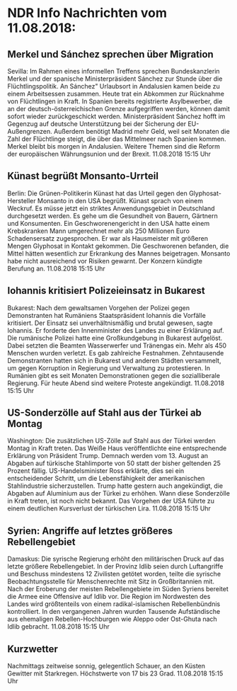 # NDR Info Nachrichten vom 11.08.2018:


## Merkel und Sánchez sprechen über Migration
Sevilla: Im Rahmen eines informellen Treffens sprechen Bundeskanzlerin Merkel und der spanische Ministerpräsident Sánchez zur Stunde über die Flüchtlingspolitik. An Sánchez" Urlaubsort in Andalusien kamen beide zu einem Arbeitsessen zusammen. Heute trat ein Abkommen zur Rücknahme von Flüchtlingen in Kraft. In Spanien bereits registrierte Asylbewerber, die an der deutsch-österreichischen Grenze aufgegriffen werden, können damit sofort wieder zurückgeschickt werden. Ministerpräsident Sánchez hofft im Gegenzug auf deutsche Unterstützung bei der Sicherung der EU-Außengrenzen. Außerdem benötigt Madrid mehr Geld, weil seit Monaten die Zahl der Flüchtlinge steigt, die über das Mittelmeer nach Spanien kommen. Merkel bleibt bis morgen in Andalusien. Weitere Themen sind die Reform der europäischen Währungsunion und der Brexit. 11.08.2018 15:15 Uhr 

## Künast begrüßt Monsanto-Urrteil
Berlin:    Die Grünen-Politikerin Künast hat das Urteil gegen den Glyphosat-Hersteller Monsanto in den USA begrüßt. Künast sprach von einem Weckruf. Es müsse jetzt ein striktes Anwendungsgebiet in Deutschland durchgesetzt werden. Es gehe um die Gesundheit von Bauern, Gärtnern und Konsumenten. Ein Geschworenengericht in den USA hatte einem Krebskranken Mann umgerechnet mehr als 250 Millionen Euro Schadensersatz zugesprochen. Er war als Hausmeister mit größeren Mengen Glyphosat in Kontakt gekommen. Die Geschworenen befanden, die Mittel hätten wesentlich zur Erkrankung des Mannes beigetragen. Monsanto habe nicht ausreichend vor Risiken gewarnt. Der Konzern kündigte Berufung an. 11.08.2018 15:15 Uhr 

## Iohannis kritisiert Polizeieinsatz in Bukarest
Bukarest: Nach dem gewaltsamen Vorgehen der Polizei gegen Demonstranten hat Rumäniens Staatspräsident Iohannis die Vorfälle kritisiert. Der Einsatz sei unverhältnismäßig und brutal gewesen, sagte Iohannis. Er forderte den Innenminister des Landes zu einer Erklärung auf. Die rumänische Polizei hatte eine Großkundgebung in Bukarest aufgelöst. Dabei setzten die Beamten Wasserwerfer und Tränengas ein. Mehr als 450 Menschen wurden verletzt. Es gab zahlreiche Festnahmen. Zehntausende Demonstranten hatten sich in Bukarest und anderen Städten versammelt, um gegen Korruption in Regierung und Verwaltung zu protestieren. In Rumänien gibt es seit Monaten Demonstrationen gegen die sozialliberale Regierung. Für heute Abend sind weitere Proteste angekündigt. 11.08.2018 15:15 Uhr 

## US-Sonderzölle auf Stahl aus der Türkei ab Montag
Washington: Die zusätzlichen US-Zölle auf Stahl aus der Türkei werden Montag in Kraft treten. Das Weiße Haus veröffentlichte eine entsprechende Erklärung von Präsident Trump. Demnach werden vom 13. August an Abgaben auf türkische Stahlimporte von 50 statt der bisher geltenden 25 Prozent fällig. US-Handelsminister Ross erklärte, dies sei ein entscheidender Schritt, um die Lebensfähigkeit der amerikanischen Stahlindustrie sicherzustellen. Trump hatte gestern auch angekündigt, die Abgaben auf Aluminium aus der Türkei zu erhöhen. Wann diese Sonderzölle in Kraft treten, ist noch nicht bekannt. Das Vorgehen der USA führte zu einem deutlichen Kursverlust der türkischen Lira. 11.08.2018 15:15 Uhr 

## Syrien: Angriffe auf letztes größeres Rebellengebiet
Damaskus: Die syrische Regierung erhöht den militärischen Druck auf das letzte größere Rebellengebiet. In der Provinz Idlib seien durch Luftangriffe und Beschuss mindestens 12 Zivilisten getötet worden, teilte die syrische Beobachtungsstelle für Menschenrechte mit Sitz in Großbritannien mit. Nach der Eroberung der meisten Rebellengebiete im Süden Syriens bereitet die Armee eine Offensive auf Idlib vor. Die Region im Nordwesten des Landes wird größtenteils von einem radikal-islamischen Rebellenbündnis kontrolliert. In den vergangenen Jahren wurden Tausende Aufständische aus ehemaligen Rebellen-Hochburgen wie Aleppo oder Ost-Ghuta nach Idlib gebracht. 11.08.2018 15:15 Uhr 

## Kurzwetter
Nachmittags zeitweise sonnig, gelegentlich Schauer, an den Küsten Gewitter mit Starkregen. Höchstwerte von 17 bis 23 Grad. 11.08.2018 15:15 Uhr 
